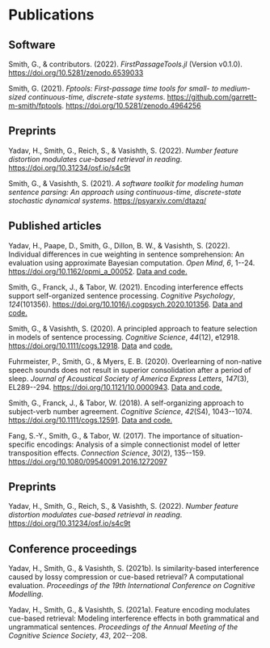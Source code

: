 # Publications

## Software

Smith, G., & contributors. (2022). *FirstPassageTools.jl* (Version
v0.1.0). <https://doi.org/10.5281/zenodo.6539033>

Smith, G. (2021). *Fptools: First-passage time tools for small- to
medium-sized continuous-time, discrete-state systems*.
https://github.com/garrett-m-smith/fptools.
<https://doi.org/10.5281/zenodo.4964256>

## Preprints

Yadav, H., Smith, G., Reich, S., & Vasishth, S. (2022). *Number feature
distortion modulates cue-based retrieval in reading*.
<https://doi.org/10.31234/osf.io/s4c9t>

Smith, G., & Vasishth, S. (2021). *A software toolkit for modeling human
sentence parsing: An approach using continuous-time, discrete-state
stochastic dynamical systems*. <https://psyarxiv.com/dtazq/>

## Published articles

Yadav, H., Paape, D., Smith, G., Dillon, B. W., & Vasishth, S. (2022).
Individual differences in cue weighting in sentence somprehension: An
evaluation using approximate Bayesian computation. *Open Mind*, *6*,
1--24. <https://doi.org/10.1162/opmi_a_00052>. [Data and
code.](https://osf.io/3na9q/)

Smith, G., Franck, J., & Tabor, W. (2021). Encoding interference effects
support self-organized sentence processing. *Cognitive Psychology*,
*124*(101356). <https://doi.org/10.1016/j.cogpsych.2020.101356>. [Data
and code.](https://osf.io/hjrkn/)

Smith, G., & Vasishth, S. (2020). A principled approach to feature
selection in models of sentence processing. *Cognitive Science*,
*44*(12), e12918. <https://doi.org/10.1111/cogs.12918>.
[Data](https://osf.io/395xb/) and
[code.](https://github.com/smith-garrett/spec_context)

Fuhrmeister, P., Smith, G., & Myers, E. B. (2020). Overlearning of
non-native speech sounds does not result in superior consolidation after
a period of sleep. *Journal of Acoustical Society of America Express
Letters*, *147*(3), EL289--294. <https://doi.org/10.1121/10.0000943>.
[Data and code.](https://osf.io/hm24w/)

Smith, G., Franck, J., & Tabor, W. (2018). A self-organizing approach to
subject-verb number agreement. *Cognitive Science*, *42*(S4),
1043--1074. <https://doi.org/10.1111/cogs.12591>. [Data and
code.](https://github.com/smith-garrett/SmithFranckTabor2018)

Fang, S.-Y., Smith, G., & Tabor, W. (2017). The importance of
situation-specific encodings: Analysis of a simple connectionist model
of letter transposition effects. *Connection Science*, *30*(2),
135--159. <https://doi.org/10.1080/09540091.2016.1272097>

## Preprints

Yadav, H., Smith, G., Reich, S., & Vasishth, S. (2022). *Number feature
distortion modulates cue-based retrieval in reading*.
<https://doi.org/10.31234/osf.io/s4c9t>

## Conference proceedings

Yadav, H., Smith, G., & Vasishth, S. (2021b). Is similarity-based
interference caused by lossy compression or cue-based retrieval? A
computational evaluation. *Proceedings of the 19th International
Conference on Cognitive Modelling*.

Yadav, H., Smith, G., & Vasishth, S. (2021a). Feature encoding modulates
cue-based retrieval: Modeling interference effects in both grammatical
and ungrammatical sentences. *Proceedings of the Annual Meeting of the
Cognitive Science Society*, *43*, 202--208.

